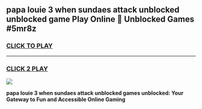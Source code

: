 
## papa louie 3 when sundaes attack unblocked unblocked game Play Online 👋 Unblocked Games #5mr8z
<h3>
<a href="https://premium.freeplayer.one?title=papa_louie_3_when_sundaes_attack_unblocked&ref=21F">CLICK TO PLAY</a></h3>
<hr>

<h3>
<a href="https://premium.freeplayer.one?title=papa_louie_3_when_sundaes_attack_unblocked&ref=21F">CLICK 2 PLAY</a>
  
</h3>

<a href="https://premium.freeplayer.one?title=papa_louie_3_when_sundaes_attack_unblocked&ref=21F/"><img src="https://clearcache.store/games.png"></a>


**papa louie 3 when sundaes attack unblocked games unblocked: Your Gateway to Fun and Accessible Online Gaming**

